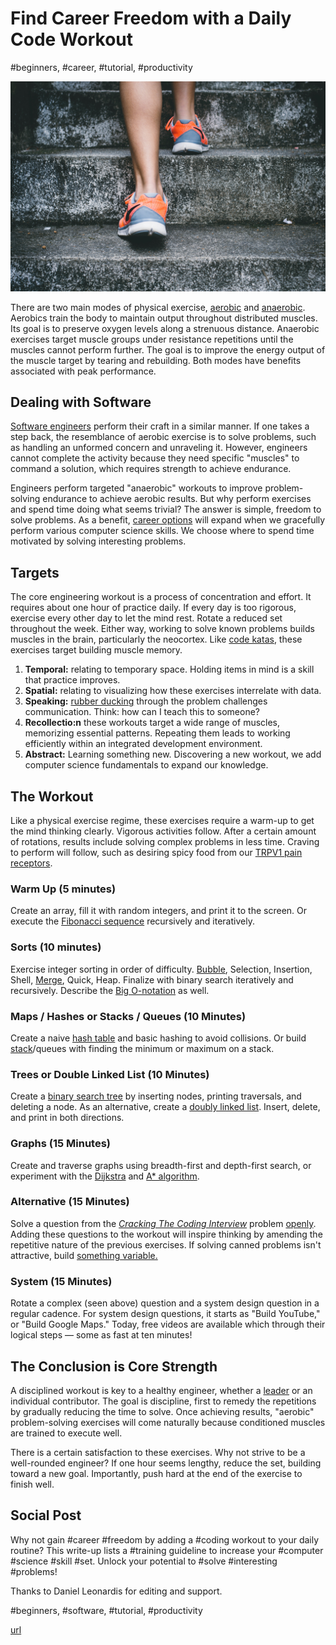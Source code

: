# Find Career Freedom with a Daily Code Workout
#beginners, #career, #tutorial, #productivity

![Photo by Bruno Nascimento on Unsplash](images/61-01.jpeg)

There are two main modes of physical exercise, [aerobic](https://en.wikipedia.org/wiki/Aerobic_exercise) and [anaerobic](https://en.wikipedia.org/wiki/Anaerobic_exercise). Aerobics train the body to maintain output throughout distributed muscles. Its goal is to preserve oxygen levels along a strenuous distance. Anaerobic exercises target muscle groups under resistance repetitions until the muscles cannot perform further. The goal is to improve the energy output of the muscle target by tearing and rebuilding. Both modes have benefits associated with peak performance.

## Dealing with Software

[Software engineers](https://dev.to/solidi/what-is-a-software-engineer-anyway-3fb2) perform their craft in a similar manner. If one takes a step back, the resemblance of aerobic exercise is to solve problems, such as handling an unformed concern and unraveling it. However,  engineers cannot complete the activity because they need specific "muscles" to command a solution, which requires strength to achieve endurance.

Engineers perform targeted "anaerobic" workouts to improve problem-solving endurance to achieve aerobic results. But why perform exercises and spend time doing what seems trivial? The answer is simple, freedom to solve problems. As a benefit, [career options](https://levelup.gitconnected.com/interview-well-for-your-next-incredible-engineering-role-a5513e6596ae?sk=fd06c4775ff3e9d912be078e6854c64f) will expand when we gracefully perform various computer science skills. We choose where to spend time motivated by solving interesting problems.

## Targets

The core engineering workout is a process of concentration and effort. It requires about one hour of practice daily. If every day is too rigorous, exercise every other day to let the mind rest. Rotate a reduced set throughout the week. Either way, working to solve known problems builds muscles in the brain, particularly the neocortex. Like [code katas](http://codekata.com/), these exercises target building muscle memory.

1. **Temporal:** relating to temporary space. Holding items in mind is a skill that practice improves.
1. **Spatial:** relating to visualizing how these exercises interrelate with data.
1. **Speaking:** [rubber ducking](https://en.wikipedia.org/wiki/Rubber_duck_debugging) through the problem challenges communication. Think: how can I teach this to someone?
1. **Recollectio:n** these workouts target a wide range of muscles, memorizing essential patterns. Repeating them leads to working efficiently within an integrated development environment.
1. **Abstract:** Learning something new. Discovering a new workout, we add computer science fundamentals to expand our knowledge.

## The Workout

Like a physical exercise regime, these exercises require a warm-up to get the mind thinking clearly. Vigorous activities follow. After a certain amount of rotations, results include solving complex problems in less time. Craving to perform will follow, such as desiring spicy food from our [TRPV1 pain receptors](https://www.businessinsider.com/eating-spicy-food-capsaicin-hot-pepper-side-effects-2017-10).

### Warm Up (5 minutes)

Create an array, fill it with random integers, and print it to the screen. Or execute the [Fibonacci sequence](https://www.mathsisfun.com/numbers/fibonacci-sequence.html) recursively and iteratively.

### Sorts (10 minutes)

Exercise integer sorting in order of difficulty. [Bubble](https://en.wikipedia.org/wiki/Bubble_sort), Selection, Insertion, Shell, [Merge](https://en.wikipedia.org/wiki/Merge_sort), Quick, Heap. Finalize with binary search iteratively and recursively. Describe the [Big O-notation](https://en.wikipedia.org/wiki/Big_O_notation) as well.

### Maps / Hashes or Stacks / Queues (10 Minutes)

Create a naive [hash table](https://en.wikipedia.org/wiki/Hash_table) and basic hashing to avoid collisions. Or build [stack](https://en.wikipedia.org/wiki/Stack_(abstract_data_type))/queues with finding the minimum or maximum on a stack.

### Trees or Double Linked List (10 Minutes)

Create a [binary search tree](https://en.wikipedia.org/wiki/Binary_search_tree) by inserting nodes, printing traversals, and deleting a node. As an alternative, create a [doubly linked list](https://en.wikipedia.org/wiki/Doubly_linked_list). Insert, delete, and print in both directions.

### Graphs (15 Minutes)

Create and traverse graphs using breadth-first and depth-first search, or experiment with the [Dijkstra](https://en.wikipedia.org/wiki/Dijkstra%27s_algorithm) and [A* algorithm](https://en.wikipedia.org/wiki/A*_search_algorithm).

### Alternative (15 Minutes)

Solve a question from the [*Cracking The Coding Interview*](https://www.crackingthecodinginterview.com/) problem [openly](https://medium.com/free-code-camp/how-to-organize-your-thoughts-on-the-whiteboard-and-crush-your-technical-interview-b668de4e6941). Adding these questions to the workout will inspire thinking by amending the repetitive nature of the previous exercises. If solving canned problems isn't attractive, build [something variable.](https://www.scotthyoung.com/blog/2022/10/26/variable-mastery/)

### System (15 Minutes)

Rotate a complex (seen above) question and a system design question in a regular cadence. For system design questions, it starts as "Build YouTube," or "Build Google Maps." Today, free videos are available which through their logical steps — some as fast at ten minutes!

## The Conclusion is Core Strength

A disciplined workout is key to a healthy engineer, whether a [leader](https://dev.to/solidi/what-is-a-tech-lead-anyway-483p) or an individual contributor. The goal is discipline, first to remedy the repetitions by gradually reducing the time to solve. Once achieving results, "aerobic" problem-solving exercises will come naturally because conditioned muscles are trained to execute well.

There is a certain satisfaction to these exercises. Why not strive to be a well-rounded engineer? If one hour seems lengthy, reduce the set, building toward a new goal. Importantly, push hard at the end of the exercise to finish well.

## Social Post

Why not gain #career #freedom by adding a #coding workout to your daily routine? This write-up lists a #training guideline to increase your #computer #science #skill #set. Unlock your potential to #solve #interesting #problems!

Thanks to Daniel Leonardis for editing and support.

#beginners, #software, #tutorial, #productivity

[url](https://dev.to/solidi/find-career-freedom-with-a-daily-code-workout-18e9)
